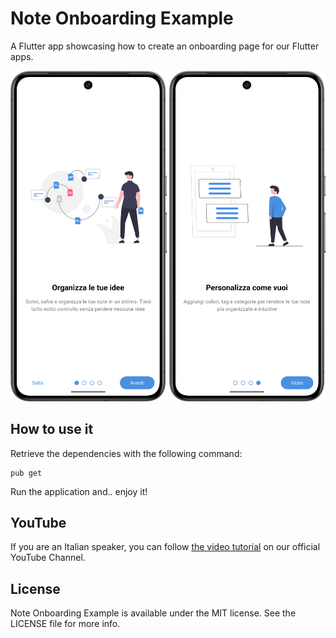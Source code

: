 # Note Onboarding Example

A Flutter app showcasing how to create an onboarding page for our Flutter apps.

<img src="https://raw.githubusercontent.com/Fudeo-it/note_onboarding_youtube/master/docs/onboarding_first_page.png" width="250" alt="Screenshot of the first page" border="0">
<img src="https://raw.githubusercontent.com/Fudeo-it/note_onboarding_youtube/master/docs/onboarding_last_page.png" width="250" alt="Screenshot of the last page" border="0">

## How to use it

Retrieve the dependencies with the following command:

```terminal
pub get
```

Run the application and.. enjoy it!

## YouTube

If you are an Italian speaker, you can follow [the video tutorial](https://youtu.be/0-ixsLgh2Mo) on
our official YouTube Channel.

## License

Note Onboarding Example is available under the MIT license. See the LICENSE file for more info.